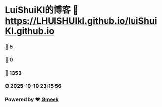 # LuiShuiKl的博客 :link: https://LHUISHUIkl.github.io/luiShuiKl.github.io 
### :page_facing_up: [5](https://LHUISHUIkl.github.io/luiShuiKl.github.io/tag.html) 
### :speech_balloon: 0 
### :hibiscus: 1353 
### :alarm_clock: 2025-10-10 23:15:56 
### Powered by :heart: [Gmeek](https://github.com/Meekdai/Gmeek)

